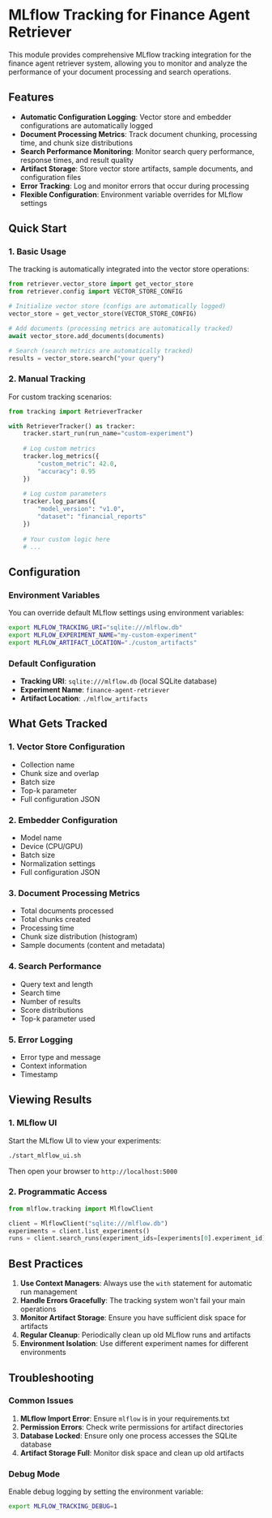 # MLflow Tracking for Finance Agent Retriever

This module provides comprehensive MLflow tracking integration for the finance agent retriever system, allowing you to monitor and analyze the performance of your document processing and search operations.

## Features

- **Automatic Configuration Logging**: Vector store and embedder configurations are automatically logged
- **Document Processing Metrics**: Track document chunking, processing time, and chunk size distributions
- **Search Performance Monitoring**: Monitor search query performance, response times, and result quality
- **Artifact Storage**: Store vector store artifacts, sample documents, and configuration files
- **Error Tracking**: Log and monitor errors that occur during processing
- **Flexible Configuration**: Environment variable overrides for MLflow settings

## Quick Start

### 1. Basic Usage

The tracking is automatically integrated into the vector store operations:

```python
from retriever.vector_store import get_vector_store
from retriever.config import VECTOR_STORE_CONFIG

# Initialize vector store (configs are automatically logged)
vector_store = get_vector_store(VECTOR_STORE_CONFIG)

# Add documents (processing metrics are automatically tracked)
await vector_store.add_documents(documents)

# Search (search metrics are automatically tracked)
results = vector_store.search("your query")
```

### 2. Manual Tracking

For custom tracking scenarios:

```python
from tracking import RetrieverTracker

with RetrieverTracker() as tracker:
    tracker.start_run(run_name="custom-experiment")
    
    # Log custom metrics
    tracker.log_metrics({
        "custom_metric": 42.0,
        "accuracy": 0.95
    })
    
    # Log custom parameters
    tracker.log_params({
        "model_version": "v1.0",
        "dataset": "financial_reports"
    })
    
    # Your custom logic here
    # ...
```

## Configuration

### Environment Variables

You can override default MLflow settings using environment variables:

```bash
export MLFLOW_TRACKING_URI="sqlite:///mlflow.db"
export MLFLOW_EXPERIMENT_NAME="my-custom-experiment"
export MLFLOW_ARTIFACT_LOCATION="./custom_artifacts"
```

### Default Configuration

- **Tracking URI**: `sqlite:///mlflow.db` (local SQLite database)
- **Experiment Name**: `finance-agent-retriever`
- **Artifact Location**: `./mlflow_artifacts`

## What Gets Tracked

### 1. Vector Store Configuration
- Collection name
- Chunk size and overlap
- Batch size
- Top-k parameter
- Full configuration JSON

### 2. Embedder Configuration
- Model name
- Device (CPU/GPU)
- Batch size
- Normalization settings
- Full configuration JSON

### 3. Document Processing Metrics
- Total documents processed
- Total chunks created
- Processing time
- Chunk size distribution (histogram)
- Sample documents (content and metadata)

### 4. Search Performance
- Query text and length
- Search time
- Number of results
- Score distributions
- Top-k parameter used

### 5. Error Logging
- Error type and message
- Context information
- Timestamp


## Viewing Results

### 1. MLflow UI

Start the MLflow UI to view your experiments:

```bash
./start_mlflow_ui.sh
```

Then open your browser to `http://localhost:5000`

### 2. Programmatic Access

```python
from mlflow.tracking import MlflowClient

client = MlflowClient("sqlite:///mlflow.db")
experiments = client.list_experiments()
runs = client.search_runs(experiment_ids=[experiments[0].experiment_id])
```

## Best Practices

1. **Use Context Managers**: Always use the `with` statement for automatic run management
2. **Handle Errors Gracefully**: The tracking system won't fail your main operations
3. **Monitor Artifact Storage**: Ensure you have sufficient disk space for artifacts
4. **Regular Cleanup**: Periodically clean up old MLflow runs and artifacts
5. **Environment Isolation**: Use different experiment names for different environments

## Troubleshooting

### Common Issues

1. **MLflow Import Error**: Ensure `mlflow` is in your requirements.txt
2. **Permission Errors**: Check write permissions for artifact directories
3. **Database Locked**: Ensure only one process accesses the SQLite database
4. **Artifact Storage Full**: Monitor disk space and clean up old artifacts

### Debug Mode

Enable debug logging by setting the environment variable:

```bash
export MLFLOW_TRACKING_DEBUG=1
```
